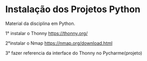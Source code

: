 # Instalação dos Projetos Python
Material da disciplina em Python.

1° instalar o Thonny
https://thonny.org/


2°instalar o Nmap
https://nmap.org/download.html


3° fazer referencia da interface do Thonny no Pycharme(projeto)

